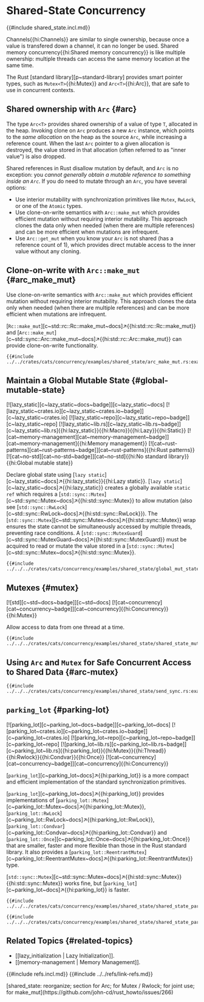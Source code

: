 # Shared-State Concurrency

{{#include shared_state.incl.md}}

Channels{{hi:Channels}} are similar to single ownership, because once a value is transfered down a channel, it can no longer be used. Shared memory concurrency{{hi:Shared memory concurrency}} is like multiple ownership: multiple threads can access the same memory location at the same time.

The Rust [standard library][p~standard-library] provides smart pointer types, such as `Mutex<T>`{{hi:Mutex}} and `Arc<T>`{{hi:Arc}}, that are safe to use in concurrent contexts.

## Shared ownership with `Arc` {#arc}

The type `Arc<T>` provides shared ownership of a value of type `T`, allocated in the heap. Invoking clone on `Arc` produces a new `Arc` instance, which points to the _same allocation_ on the heap as the source `Arc`, while increasing a reference count. When the last `Arc` pointer to a given allocation is destroyed, the value stored in that allocation (often referred to as "inner value") is also dropped.

Shared references in Rust disallow mutation by default, and `Arc` is no exception: you _cannot generally obtain a mutable reference to something inside an `Arc`_. If you do need to mutate through an `Arc`, you have several options:

- Use interior mutability with synchronization primitives like `Mutex`, `RwLock`, or one of the `Atomic` types.
- Use clone-on-write semantics with `Arc::make_mut` which provides efficient mutation without requiring interior mutability. This approach clones the data only when needed (when there are multiple references) and can be more efficient when mutations are infrequent.
- Use `Arc::get_mut` when you know your `Arc` is not shared (has a reference count of 1), which provides direct mutable access to the inner value without any cloning.

## Clone-on-write with `Arc::make_mut` {#arc_make_mut}

Use clone-on-write semantics with `Arc::make_mut` which provides efficient mutation without requiring interior mutability. This approach clones the data only when needed (when there are multiple references) and can be more efficient when mutations are infrequent.

[`Rc::make_mut`][c~std::rc::Rc::make_mut~docs]↗{{hi:std::rc::Rc::make_mut}} and [`Arc::make_mut`][c~std::sync::Arc::make_mut~docs]↗{{hi:std::rc::Arc::make_mut}} can provide clone-on-write functionality.

```rust,editable
{{#include ../../crates/cats/concurrency/examples/shared_state/arc_make_mut.rs:example}}
```

## Maintain a Global Mutable State {#global-mutable-state}

[![lazy_static][c~lazy_static~docs~badge]][c~lazy_static~docs] [![lazy_static~crates.io][c~lazy_static~crates.io~badge]][c~lazy_static~crates.io] [![lazy_static~repo][c~lazy_static~repo~badge]][c~lazy_static~repo] [![lazy_static~lib.rs][c~lazy_static~lib.rs~badge]][c~lazy_static~lib.rs]{{hi:lazy_static}}{{hi:Macro}}{{hi:Lazy}}{{hi:Static}} [![cat~memory-management][cat~memory-management~badge]][cat~memory-management]{{hi:Memory management}} [![cat~rust-patterns][cat~rust-patterns~badge]][cat~rust-patterns]{{hi:Rust patterns}} [![cat~no-std][cat~no-std~badge]][cat~no-std]{{hi:No standard library}}{{hi:Global mutable state}}

Declare global state using [`lazy static`][c~lazy_static~docs]↗{{hi:lazy_static}}{{hi:Lazy static}}. [`lazy static`][c~lazy_static~docs]↗{{hi:lazy_static}} creates a globally available `static ref` which requires a [`std::sync::Mutex`][c~std::sync::Mutex~docs]↗{{hi:std::sync::Mutex}} to allow mutation (also see [`std::sync::RwLock`][c~std::sync::RwLock~docs]↗{{hi:std::sync::RwLock}}). The [`std::sync::Mutex`][c~std::sync::Mutex~docs]↗{{hi:std::sync::Mutex}} wrap ensures the state cannot be simultaneously accessed by multiple threads, preventing race conditions. A [`std::sync::MutexGuard`][c~std::sync::MutexGuard~docs]↗{{hi:std::sync::MutexGuard}} must be acquired to read or mutate the value stored in a [`std::sync::Mutex`][c~std::sync::Mutex~docs]↗{{hi:std::sync::Mutex}}.

```rust,editable
{{#include ../../../crates/cats/concurrency/examples/shared_state/global_mut_state.rs:example}}
```

## Mutexes {#mutex}

[![std][c~std~docs~badge]][c~std~docs] [![cat~concurrency][cat~concurrency~badge]][cat~concurrency]{{hi:Concurrency}}{{hi:Mutex}}

Allow access to data from one thread at a time.

```rust,editable
{{#include ../../../crates/cats/concurrency/examples/shared_state/shared_state_mutex.rs:example}}
```

## Using `Arc` and `Mutex` for Safe Concurrent Access to Shared Data {#arc-mutex}

```rust,editable
{{#include ../../../crates/cats/concurrency/examples/shared_state/send_sync.rs:example}}
```

## `parking_lot` {#parking-lot}

[![parking_lot][c~parking_lot~docs~badge]][c~parking_lot~docs] [![parking_lot~crates.io][c~parking_lot~crates.io~badge]][c~parking_lot~crates.io] [![parking_lot~repo][c~parking_lot~repo~badge]][c~parking_lot~repo] [![parking_lot~lib.rs][c~parking_lot~lib.rs~badge]][c~parking_lot~lib.rs]{{hi:parking_lot}}{{hi:Mutex}}{{hi:Thread}}{{hi:Rwlock}}{{hi:Condvar}}{{hi:Once}} [![cat~concurrency][cat~concurrency~badge]][cat~concurrency]{{hi:Concurrency}}

[`parking_lot`][c~parking_lot~docs]↗{{hi:parking_lot}} is a more compact and efficient implementation of the standard synchronization primitives.

[`parking_lot`][c~parking_lot~docs]↗{{hi:parking_lot}} provides implementations of [`parking_lot::Mutex`][c~parking_lot::Mutex~docs]↗{{hi:parking_lot::Mutex}}, [`parking_lot::RwLock`][c~parking_lot::RwLock~docs]↗{{hi:parking_lot::RwLock}}, [`parking_lot::Condvar`][c~parking_lot::Condvar~docs]↗{{hi:parking_lot::Condvar}} and [`parking_lot::Once`][c~parking_lot::Once~docs]↗{{hi:parking_lot::Once}} that are smaller, faster and more flexible than those in the Rust standard library. It also provides a [`parking_lot::ReentrantMutex`][c~parking_lot::ReentrantMutex~docs]↗{{hi:parking_lot::ReentrantMutex}} type.

[`std::sync::Mutex`][c~std::sync::Mutex~docs]↗{{hi:std::sync::Mutex}} {{hi:std::sync::Mutex}} works fine, but [`parking_lot`][c~parking_lot~docs]↗{{hi:parking_lot}} is faster.

```rust,editable
{{#include ../../../crates/cats/concurrency/examples/shared_state/shared_state_parking_lot.rs:example}}
```

```rust,editable
{{#include ../../../crates/cats/concurrency/examples/shared_state/shared_state_parking_lot2.rs:example}}
```

## Related Topics {#related-topics}

- [[lazy_initialization | Lazy Initialization]].
- [[memory-management | Memory Management]].

{{#include refs.incl.md}}
{{#include ../../refs/link-refs.md}}

<div class="hidden">
[shared_state: reorganize; section for Arc; for Mutex / Rwlock; for joint use; for make_mut](https://github.com/john-cd/rust_howto/issues/266)
</div>
